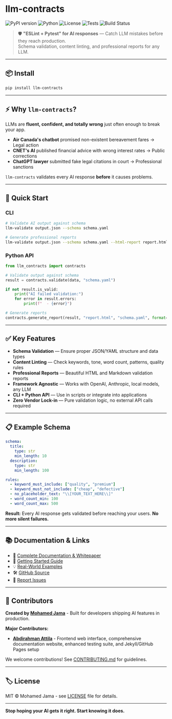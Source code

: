 # llm-contracts

![PyPI version](https://img.shields.io/pypi/v/llm-contracts)
![Python](https://img.shields.io/badge/python-3.8+-blue)
![License](https://img.shields.io/github/license/Maxamed/llm-contract)
![Tests](https://img.shields.io/badge/tests-84%25%20coverage-brightgreen)
![Build Status](https://img.shields.io/badge/build-passing-brightgreen)

> 🛡️ **"ESLint + Pytest" for AI responses** — Catch LLM mistakes before they reach production.  
> Schema validation, content linting, and professional reports for any LLM.

---

## 📦 Install

```bash
pip install llm-contracts
```

---

## ⚡ Why `llm-contracts`?

LLMs are **fluent, confident, and totally wrong** just often enough to break your app.

- **Air Canada's chatbot** promised non-existent bereavement fares → Legal action
- **CNET's AI** published financial advice with wrong interest rates → Public corrections  
- **ChatGPT lawyer** submitted fake legal citations in court → Professional sanctions

`llm-contracts` validates every AI response **before** it causes problems.

---

## 🚀 Quick Start

### CLI
```bash
# Validate AI output against schema
llm-validate output.json --schema schema.yaml

# Generate professional reports
llm-validate output.json --schema schema.yaml --html-report report.html
```

### Python API
```python
from llm_contracts import contracts

# Validate output against schema
result = contracts.validate(data, "schema.yaml")

if not result.is_valid:
    print("AI failed validation:")
    for error in result.errors:
        print(f"  - {error}")

# Generate reports
contracts.generate_report(result, "report.html", "schema.yaml", format="html")
```

---

## ✅ Key Features

* **Schema Validation** — Ensure proper JSON/YAML structure and data types
* **Content Linting** — Check keywords, tone, word count, patterns, quality rules  
* **Professional Reports** — Beautiful HTML and Markdown validation reports
* **Framework Agnostic** — Works with OpenAI, Anthropic, local models, any LLM
* **CLI + Python API** — Use in scripts or integrate into applications
* **Zero Vendor Lock-in** — Pure validation logic, no external API calls required

---

## 📋 Example Schema

```yaml
schema:
  title:
    type: str
    min_length: 10
  description:
    type: str
    min_length: 100

rules:
  - keyword_must_include: ["quality", "premium"]
  - keyword_must_not_include: ["cheap", "defective"]
  - no_placeholder_text: "\\[YOUR_TEXT_HERE\\]"
  - word_count_min: 100
  - word_count_max: 500
```

**Result:** Every AI response gets validated before reaching your users. **No more silent failures.**

---

## 📚 Documentation & Links

* 📖 [Complete Documentation & Whitepaper](https://maxamed.github.io/llm-contract/)
* 🚀 [Getting Started Guide](https://maxamed.github.io/llm-contract/getting-started)
* 💡 [Real-World Examples](https://maxamed.github.io/llm-contract/examples)
* 🛠 [GitHub Source](https://github.com/Maxamed/llm-contract)
* 🐛 [Report Issues](https://github.com/Maxamed/llm-contract/issues)

---

## 🤝 Contributors

**Created by [Mohamed Jama](https://www.linkedin.com/in/mohamedjama/)** - Built for developers shipping AI features in production.

**Major Contributors:**
- **[Abdirahman Attila](https://github.com/Attili-sys)** - Frontend web interface, comprehensive documentation website, enhanced testing suite, and Jekyll/GitHub Pages setup

We welcome contributions! See [CONTRIBUTING.md](https://github.com/Maxamed/llm-contract/blob/main/CONTRIBUTING.md) for guidelines.

---

## 🏷 License

MIT © Mohamed Jama - see [LICENSE](https://github.com/Maxamed/llm-contract/blob/main/LICENSE) file for details.

---

**Stop hoping your AI gets it right. Start knowing it does.** 